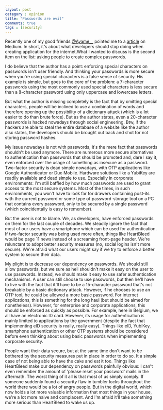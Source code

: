 ```yaml
---
layout: post
category : opinion
title: "Passwords are evil"
comments: true
tags : [security]
---
```


Recently one of my good friends [@Ayame__](https://twitter.com/Ayame__) pointed me to a [article](https://medium.com/building-things-on-the-internet/a0c3eb525200) on Medium. In short, it's about what developers should stop doing when creating application for the internet.What I wanted to discuss is the second item on the list: asking people to create complex passwords. <!--more-->

I do believe that the author has a point: enforcing special characters on passwords isn't user friendly. And thinking your passwords is more secure when you're using special characters is a false sense of security. His example is simple, but goes to the core of the problem: a 7-character passwords using the most commonly used special characters is less secure than a 8-character password using only uppercase and lowercase letters. 

But what the author is missing completely is the fact that by omitting special characters, people will be inclined to use a combination of words and therefore opening up the possibility of a dictionary attack (which is a lot easier to do than brute force). But as the author states, even a 20-character passwords is hacked nowadays through social engineering. Btw, if the hackers are able to steal the entire database of a website like the author also states, the developers should be brought out back and shot for not storing password hashes.

My issue nowadays is not with passwords, it's the mere fact that passwords shouldn't be used anymore. There are numerous more secure alternatives to authentication than passwords that should be promoted and, dare I say it, even enforced over the usage of something as insecure as a password. Two-factor security is dead simple nowadays, with OTP applications like Google Authenticator or Duo Mobile. Hardware solutions like a YubiKey are readily available and dead simple to use. Especially in corporate environments: I'm still baffled by how much passwords are used to grant access to the most secure systems. Most of the times, in such environments, you won't have to look far for drawers containing post-its with the current password or some type of password-storage tool on a PC that contains every password, only to be secured by a single password (which coincidentally is easy to remember).

But the user is not to blame. We, as developers, have enforced passwords on them for the last couple of decades. We steadily ignore the fact that most of our users have a smartphone which can be used for authentication. If two-factor security was being used more often, things like HeartBleed would be page 11 news instead of a screaming front-page header. We're relunctant to adopt better security measures (no, social logins isn't more secure). We're afraid what our users might say if we try to enforce a better system to secure their data.

My plight is to decrease our dependency on passwords. We should still allow passwords, but we sure as hell shouldn't make it easy on the user to use passwords. Instead, we should make it easy to use safer authentication mechanisms. A user can still choose to use passwords, but then he'll have to live with the fact that it'll have to be a 15-character password that's not breakable by a basic dictionary attack. However, if he chooses to use an OTP tool, he could be allowed a more basic password. For internet applications, this is something for the long haul (but should be aimed for nonetheless). However, for enterprise and corporate applications, this should be enforced as quickly as possible. For example, here in Belgium, we all have an electronic ID card. However, its usage for authentication is mainly limited to applications by the government (despite the fact that implementing eID security is really, really easy). Things like eID, YubiKey, smartphone authentication or other OTP systems should be considered before even thinking about using basic passwords when implementing corporate security.

People want their data secure, but at the same time don't want to be bothered by the security measures put in place in order to do so. It a simple case of not being able to have the cake and eat it too. Things like HeartBleed make our dependency on passwords painfully obvious: I can't even remember the amount of 'please reset your password' mails in the aftermath. The worst thing of it all is that most of us simply comply. If someone suddenly found a security flaw in tumbler locks throughout the world there would be a lot of angry people. But in the digital world, which now holds a lot more valuable information that most things in your house, we're a lot more naive and complacent. And I'm afraid it'll take something more serious than HeartBleed to wake us up.
